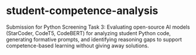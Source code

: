 # student-competence-analysis
Submission for Python Screening Task 3: Evaluating open-source AI models (StarCoder, CodeT5, CodeBERT) for analyzing student Python code, generating formative prompts, and identifying reasoning gaps to support competence-based learning without giving away solutions.
